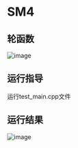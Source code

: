 # SM4
## 轮函数
![image](https://user-images.githubusercontent.com/104118101/181589482-89c9438f-f7fe-43a1-a9ed-f64a90bcbce8.png)
## 运行指导
运行test_main.cpp文件
## 运行结果
![image](https://user-images.githubusercontent.com/104118101/181590499-fbaa391e-333c-4d28-88fd-b96b49988f78.png)


